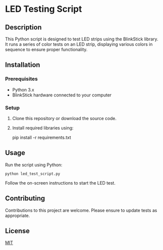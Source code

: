 # LED Testing Script

## Description
This Python script is designed to test LED strips using the BlinkStick library. It runs a series of color tests on an LED strip, displaying various colors in sequence to ensure proper functionality.

## Installation

### Prerequisites
- Python 3.x
- BlinkStick hardware connected to your computer

### Setup
1. Clone this repository or download the source code.
2. Install required libraries using:

    pip install -r requirements.txt


## Usage
Run the script using Python:

    python led_test_script.py

Follow the on-screen instructions to start the LED test.

## Contributing
Contributions to this project are welcome. Please ensure to update tests as appropriate.

## License
[MIT](https://opensource.org/licenses/MIT)

